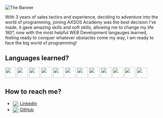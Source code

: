 <link rel="stylesheet" type='text/css' href="https://cdn.jsdelivr.net/gh/devicons/devicon@latest/devicon.min.css" />


![The Banner](https://github.com/user-attachments/assets/97f37ab1-c508-4e61-b604-2d032227bc58)

With 3 years of sales tactics and experience, deciding to adventure into the world of programming, joining AXSOS Academy was the best decision I've made, it gave amazing skills and soft skills, allowing me to change my life 180°, now with the most helpful WEB Development langauges learned, feeling ready to conquer whatever obstacles come my way, I am ready to face the big world of programming!

## Languages learned?

<p>
  <img src="https://cdn.jsdelivr.net/gh/devicons/devicon@latest/icons/html5/html5-original.svg" width="35" height="35"/>
  <img src="https://cdn.jsdelivr.net/gh/devicons/devicon@latest/icons/css3/css3-original.svg" width="35" height="35"/>
  <img src="https://cdn.jsdelivr.net/gh/devicons/devicon@latest/icons/javascript/javascript-plain.svg" width="35" height="35"/>
  <img src="https://cdn.jsdelivr.net/gh/devicons/devicon@latest/icons/tailwindcss/tailwindcss-original.svg" width="35" height="35"/>
  <img src="https://cdn.jsdelivr.net/gh/devicons/devicon@latest/icons/bootstrap/bootstrap-original.svg" width="35" height="35"/>
  <img src="https://cdn.jsdelivr.net/gh/devicons/devicon@latest/icons/python/python-original.svg" width="35" height="35"/>
  <img src="https://cdn.jsdelivr.net/gh/devicons/devicon@latest/icons/java/java-original.svg" width="35" height="35"/>
  <img src="https://cdn.jsdelivr.net/gh/devicons/devicon@latest/icons/amazonwebservices/amazonwebservices-plain-wordmark.svg" width="35" height="35"/>
  <img src="https://cdn.jsdelivr.net/gh/devicons/devicon@latest/icons/mongodb/mongodb-original.svg" width="35" height="35"/>
  <img src="https://cdn.jsdelivr.net/gh/devicons/devicon@latest/icons/express/express-original.svg" width="35" height="35"/>
  <img src="https://cdn.jsdelivr.net/gh/devicons/devicon@latest/icons/react/react-original.svg" width="35" height="35"/>
  <img src="https://cdn.jsdelivr.net/gh/devicons/devicon@latest/icons/nodejs/nodejs-original.svg" width="35" height="35"/>
</p>

## How to reach me?

- <img align="center" src="https://cdn.jsdelivr.net/gh/devicons/devicon@latest/icons/linkedin/linkedin-original.svg" height="auto" width="20"/> [LinkedIn](www.linkedin.com/in/loaiazaidan/)
- <img align="center" src="https://img.icons8.com/ios11/512/FFFFFF/github.png" height="auto" width="20"/> [GitHub](https://www.github.com/loaizaidan)
<!--
**loaizaidan/loaizaidan** is a ✨ _special_ ✨ repository because its `README.md` (this file) appears on your GitHub profile.

Here are some ideas to get you started:

- 🔭 I’m currently working on ...
- 🌱 I’m currently learning ...
- 👯 I’m looking to collaborate on ...
- 🤔 I’m looking for help with ...
- 💬 Ask me about ...
- 📫 How to reach me: ...
- 😄 Pronouns: ...
- ⚡ Fun fact: ...
-->
